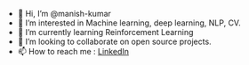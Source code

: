 - 👋 Hi, I’m @manish-kumar
- 👀 I’m interested in Machine learning, deep learning, NLP, CV.
- 🌱 I’m currently learning Reinforcement Learning
- 💞️ I’m looking to collaborate on open source projects.
- 📫 How to reach me : [LinkedIn](https://www.linkedin.com/in/mk771996/)

<!---
manish-kumar-iisc/manish-kumar-iisc is a ✨ special ✨ repository because its `README.md` (this file) appears on your GitHub profile.
You can click the Preview link to take a look at your changes.
--->
